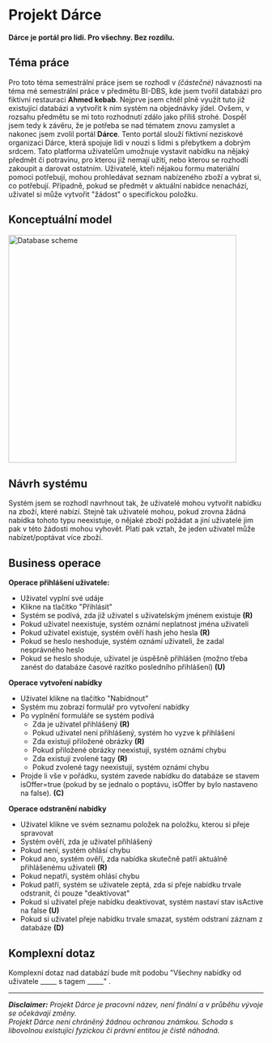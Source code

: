# Projekt Dárce

**Dárce je portál pro lidi. Pro všechny. Bez rozdílu.**

## Téma práce

Pro toto téma semestrální práce jsem se rozhodl v *(částečné)* návaznosti na téma mé semestrální práce v předmětu BI-DBS, kde jsem tvořil databázi pro fiktivní restauraci **Ahmed kebab**. Nejprve jsem chtěl plně využít tuto již existující databázi a vytvořit k ním systém na objednávky jídel. Ovšem, v rozsahu předmětu se mi toto rozhodnutí zdálo jako příliš strohé. Dospěl jsem tedy k závěru, že je potřeba se nad tématem znovu zamyslet a nakonec jsem zvolil portál **Dárce**. Tento portál slouží fiktivní neziskové organizaci  Dárce, která spojuje lidi v nouzi s lidmi s přebytkem a dobrým srdcem. Tato platforma uživatelům umožnuje vystavit nabídku na nějaký předmět či potravinu, pro kterou již nemají užití, nebo kterou se rozhodli zakoupit a darovat ostatním. Uživatelé, kteři nějakou formu materiální pomoci potřebují, mohou prohledávat seznam nabízeného zboží a vybrat si, co potřebují. Případně, pokud se předmět v aktuální nabídce nenachází, uživatel si může vytvořit "žádost" o specifickou položku.

## Konceptuální model

<img src="https://gitlab.fit.cvut.cz/nebesluk/tjv_semestral_work/-/raw/media/images/dbs_scheme.jpg?raw=true" alt="Database scheme" Width="450" Heihght="300">

## Návrh systému

Systém jsem se rozhodl navrhnout tak, že uživatelé mohou vytvořit nabídku na zboží, které nabízí. Stejně tak uživatelé mohou, pokud zrovna žádná nabídka tohoto typu neexistuje, o nějaké zboží požádat a jiní uživatelé jim pak v této žádosti mohou vyhovět. Platí pak vztah, že jeden uživatel může nabízet/poptávat více zboží.

## Business operace

**Operace přihlášení uživatele:**
- Uživatel vyplní své udáje
- Klikne na tlačítko "Přihlásit"
- Systém se podívá, zda již uživatel s uživatelským jménem existuje **(R)**
- Pokud uživatel neexistuje, systém oznámí neplatnost jména uživateli
- Pokud uživatel existuje, systém ověří hash jeho hesla **(R)**
- Pokud se heslo neshoduje, systém oznámí uživateli, že zadal nesprávného heslo
- Pokud se heslo shoduje, uživatel je úspěšně přihlášen (možno třeba zanést do databáze časové razítko posledního přihlášení) **(U)**

**Operace vytvoření nabídky**
- Uživatel klikne na tlačítko "Nabídnout"
- Systém mu zobrazí formulář pro vytvoření nabídky
- Po vyplnění formuláře se systém podívá
    - Zda je uživatel přihlášený **(R)**
    - Pokud uživatel není přihlášený, systém ho vyzve k přihlášení
    - Zda existují přiložené obrázky **(R)**
    - Pokud přiložené obrázky neexistují, systém oznámí chybu
    - Zda existují zvolené tagy **(R)**
    - Pokud zvolené tagy neexistují, systém oznámí chybu
- Projde li vše v pořádku, systém zavede nabídku do databáze se stavem isOffer=true (pokud by se jednalo o poptávu, isOffer by bylo nastaveno na false). **(C)**

**Operace odstranění nabídky**
- Uživatel klikne ve svém seznamu položek na položku, kterou si přeje spravovat 
- Systém ověří, zda je uživatel přihlášený
- Pokud není, systém ohlásí chybu
- Pokud ano, systém ověří, zda nabídka skutečně patří aktuálně přihlášenému uživateli **(R)**
- Pokud nepatří, systém ohlásí chybu
- Pokud patří, systém se uživatele zeptá, zda si přeje nabídku trvale odstranit, či pouze "deaktivovat"
- Pokud si uživatel přeje nabídku deaktivovat, systém nastaví stav isActive na false **(U)**
- Pokud si uživatel přeje nabídku trvale smazat, systém odstraní záznam z databáze **(D)**



## Komplexní dotaz

Komplexní dotaz nad databází bude mít podobu "Všechny nabídky od uživatele _____ s tagem _____" .

----

***Disclaimer:** Projekt Dárce je pracovní název, není finální a v průběhu vývoje se očekávají změny.<br> Projekt Dárce není chráněný žádnou ochranou známkou. Schoda s libovolnou existující fyzickou či právní entitou je čistě náhodná.*
